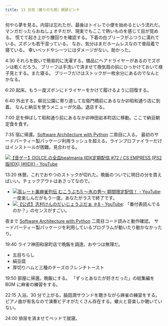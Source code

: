 ```yaml
---
title: 13 日目（曇りのち雨）頻尿ピンチ
---
```


何やら夢を見る。内容は忘れたが、最後はトイレで小便を始めるという流れだ。
マンガだったらおねしょオチだが、現実でもここで熱いものを感じて目が覚める。
慌てて起き上がり腰回りを確認する。下着の白ブリーフがふつうに濡れている。ズボンも若干湿っている。
なお、気分はまだホームレスなので普段着で寝ている。
幸いベッドやシーツにはダメージがない。助かった。

4:30 それらを脱いで簡易的に洗濯する。備品にヘアドライヤーがあるのでズボンは乾くだろう。
ブリーフは手洗いで済ませて換気扇の前にひっかけておいて様子見とする。また寝る。
ブリーフだけはストックが一枚余分にあるのでなんとかなる。

6:20 起床。もう一度ズボンにドライヤーをかけて履けるように回復する。

6:40 外出する。柳北公園に寄り道して左衛門橋前にあるなか卯昭和通り店に到着。
なんと納豆を使うメニューが欠品。退店する。

7:00 足を伸ばして昭和通り前にあるなか卯神田岩本町店に移動。ここで納豆朝定食を食す。

7:35 宿に帰還。[Software Architecture with Python][mysap] 二周目に入る。
最初のサードパーティー製パッケージ利用ラッシュを超える。ラインプロファイラーだけはインストールが困難。見合わせる。

[![【音ゲー】DOLCE.の全皿beatmania IIDX定期配信 #72 / CS EMPRESS [PS2版IIDX] [#IIDX] - YouTube](http://img.youtube.com/vi/41AVpf-Kuvs/0.jpg)](https://www.youtube.com/watch?v=41AVpf-Kuvs)

13:20 休憩。これでおやつのストックが切れた。晩飯のついでに明日の分を買えばいい。チェックアウトはあさってなので。

* [![高レート裏麻雀列伝 むこうぶち5 ～氷の男～ 期間限定配信！ - YouTube](http://img.youtube.com/vi/-NRfTqpvMos/0.jpg)](https://www.youtube.com/watch?v=-NRfTqpvMos):
  一度楽しんだがもう一度。あなたがラスで終了です。
* [![【公式】志村けんのだいじょうぶだぁ ＃8 - YouTube](http://img.youtube.com/vi/nnmc_Xq0Tpw/0.jpg)](https://www.youtube.com/watch?v=nnmc_Xq0Tpw):
  「番付表読んでるのか？」のセンスがすごい。

夜まで [Software Architecture with Python][mysap] 二周目コード読みと動作確認。
サードパーティー製パッケージを利用しているプログラムが動いたり動かなかったり。

19:40 ライフ神田和泉町店で晩飯を調達。おやつは無理だ。

* 五目ちらし
* 絹豆腐
* 厚切りハムと三種のチーズのフレンチトースト

19:50 部屋に帰還。晩飯にする。
「ずっとあなたが好きだった」の総集編を BGM に麻雀の練習をする。

22:15 入浴。30 分で上がる。脇田潤サウンドを聴きながら麻雀の練習をする。
ピアノ曲が有名なので演奏ビデオがたくさん存在する。蠍火と音楽しか聴いていない。

24:00 排尿を済ませてベッドで就寝。

[mysap]: https://github.com/showa-yojyo/Software-Architecture-with-Pyhon
